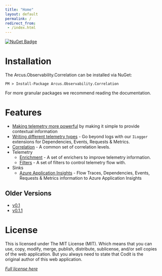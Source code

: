 ```yaml
---
title: "Home"
layout: default
permalink: /
redirect_from:
 - /index.html
---
```


[![NuGet Badge](https://buildstats.info/nuget/Arcus.Observability.Correlation?includePreReleases=true)](https://www.nuget.org/packages/Arcus.Observability.Correlation/)

# Installation

The Arcus.Observability.Correlation can be installed via NuGet:

```shell
PM > Install-Package Arcus.Observability.Correlation
```

For more granular packages we recommend reading the documentation.

# Features

- [Making telemetry more powerful](/features/making-telemetry-more-powerful) by making it simple to provide contextual information
- [Writing different telemetry types](/features/writing-different-telemetry-types) - Go beyond logs with our `ILogger` extensions for Dependencies, Events, Requests & Metrics.
- [Correlation](/features/correlation) - A common set of correlation levels.
- Telemetry
    - [Enrichment](/features/telemetry-enrichment) - A set of enrichers to improve telemetry information.
    - [Filters](/features/telemetry-filter) - A set of filters to control telemetry flow with.
- Sinks
    - [Azure Application Insights](/features/sinks/azure-application-insights) - Flow Traces, Dependencies, Events, Requests & Metrics information to Azure Application Insights

## Older Versions

- [v0.1](v0.1)
- [v0.1.1](v0.1.1)

# License
This is licensed under The MIT License (MIT). Which means that you can use, copy, modify, merge, publish, distribute, sublicense, and/or sell copies of the web application. But you always need to state that Codit is the original author of this web application.

*[Full license here](https://github.com/arcus-azure/arcus.observability/blob/master/LICENSE)*
